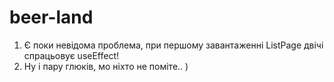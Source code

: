 # beer-land

1. Є поки невідома проблема, при першому завантаженні ListPage двічі спрацьовує useEffect!
2. Ну і пару глюків, мо ніхто не поміте.. )

